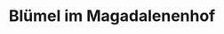 ---
title: "Blümel im Magadalenenhof"
url: /osthofen/bluemel-im-magadalenenhof/
shop: Spirituosen
---